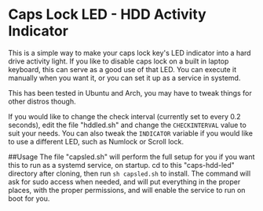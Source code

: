# Caps Lock LED - HDD Activity Indicator
This is a simple way to make your caps lock key's LED indicator into a hard drive activity light. If you like to disable caps lock on a built in laptop keyboard, this can serve as a good use of that LED. You can execute it manually when you want it, or you can set it up as a service in systemd.

This has been tested in Ubuntu and Arch, you may have to tweak things for other distros though.

If you would like to change the check interval (currently set to every 0.2 seconds), edit the file "hddled.sh" and change the `CHECKINTERVAL` value to suit your needs. You can also tweak the `INDICATOR` variable if you would like to use a different LED, such as Numlock or Scroll lock.

##Usage
The file "capsled.sh" will perform the full setup for you if you want this to run as a systemd service, on startup. cd to this "caps-hdd-led" directory after cloning, then run `sh capsled.sh` to install. The command will ask for sudo access when needed, and will put everything in the proper places, with the proper permissions, and will enable the service to run on boot for you.

